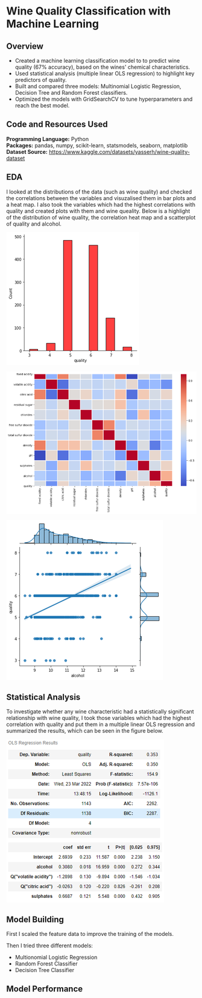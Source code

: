 # Wine Quality Classification with Machine Learning

## Overview
* Created a machine learning classification model to to predict wine quality (67% accuracy), based on the wines' chemical characteristics.
* Used statistical analysis (multiple linear OLS regression) to highlight key predictors of quality.
* Built and compared three models: Multinomial Logistic Regression, Decision Tree and Random Forest classifiers.
* Optimized the models with GridSearchCV to tune hyperparameters and reach the best model.

## Code and Resources Used

**Programming Language:** Python  
**Packages:** pandas, numpy, scikit-learn, statsmodels, seaborn, matplotlib  
**Dataset Source:** https://www.kaggle.com/datasets/yasserh/wine-quality-dataset

## EDA

I looked at the distributions of the data (such as wine quality) and checked the correlations between the variables and visuzalised them in bar plots and a heat map. I also took the variables which had the highest correlations with quality and created plots with them and wine queality. Below is a highlight of the distribution of wine quality, the correlation heat map and a scatterplot of quality and alcohol.

![](quality_dist.png)

![](characteristics_heatmap.png)

![](quality_alcohol_reg.png)

## Statistical Analysis

To investigate whether any wine characteristic had a statistically significant relationship with wine quality, I took those variables which had the highest correlation with quality and put them in a multiple linear OLS regression and summarized the results, which can be seen in the figure below.

![](multi_regression.PNG)

## Model Building

First I scaled the feature data to improve the training of the models.

Then I tried three different models:
* Multionomial Logistic Regression
* Random Forest Classifier
* Decision Tree Classifier

## Model Performance
